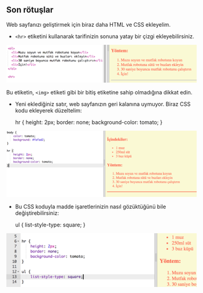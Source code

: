 ## Son rötuşlar

Web sayfanızı geliştirmek için biraz daha HTML ve CSS ekleyelim.

+ `<hr>` etiketini kullanarak tarifinizin sonuna yatay bir çizgi ekleyebilirsiniz.

![ekran görüntüsü](images/recipe-hr.png)

Bu etiketin, `<img>` etiketi gibi bir bitiş etiketine sahip olmadığına dikkat edin.

+ Yeni eklediğiniz satır, web sayfanızın geri kalanına uymuyor. Biraz CSS kodu ekleyerek düzeltelim:

    hr {
        height: 2px;
        border: none;
        background-color: tomato;
    }
    

![ekran görüntüsü](images/recipe-hr-css.png)

+ Bu CSS koduyla madde işaretlerinizin nasıl gözüktüğünü bile değiştirebilirsiniz:

    ul {
        list-style-type: square;
    }
    

![ekran görüntüsü](images/recipe-ul-css.png)